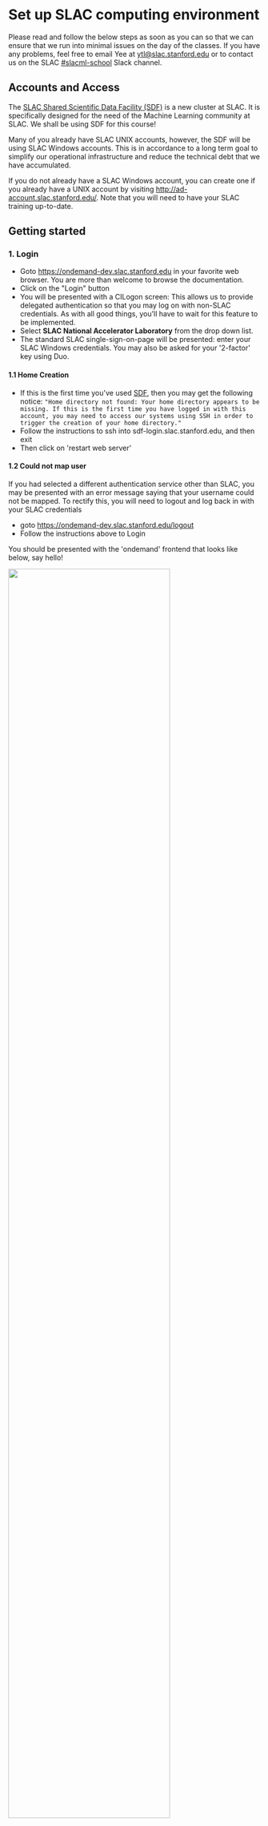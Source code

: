 # Set up SLAC computing environment

Please read and follow the below steps as soon as you can so that we can ensure that we run into minimal issues on the day of the classes. If you have any problems, feel free to email Yee at ytl@slac.stanford.edu or to contact us on the SLAC [#slacml-school](https://slac.slack.com/archives/C01B0B03HC3) Slack channel.

## Accounts and Access

The [SLAC Shared Scientific Data Facility (SDF)](https://ondemand-dev.slac.stanford.edu) is a new cluster at SLAC. It is specifically designed for the need of the Machine Learning community at SLAC. We shall be using SDF for this course!

Many of you already have SLAC UNIX accounts, however, the SDF will be using SLAC Windows accounts. This is in accordance to a long term goal to simplify our operational infrastructure and reduce the technical debt that we have accumulated.

If you do not already have a SLAC Windows account, you can create one if you already have a UNIX account by visiting http://ad-account.slac.stanford.edu/. Note that you will need to have your SLAC training up-to-date.

## Getting started

### 1. Login
* Goto https://ondemand-dev.slac.stanford.edu in your favorite web browser. You are more than welcome to browse the documentation.
* Click on the "Login" button
* You will be presented with a CILogon screen: This allows us to provide delegated authentication so that you may log on with non-SLAC credentials. As with all good things, you'll have to wait for this feature to be implemented.
* Select **SLAC National Accelerator Laboratory** from the drop down list.
* The standard SLAC single-sign-on-page will be presented: enter your SLAC Windows credentials. You may also be asked for your '2-factor' key using Duo.

#### 1.1 Home Creation

* If this is the first time you've used [SDF](https://ondemand-dev.slac.stanford.edu), then you may get the following notice: ```"Home directory not found: Your home directory appears to be missing. If this is the first time you have logged in with this account, you may need to access our systems using SSH in order to trigger the creation of your home directory."```
* Follow the instructions to ssh into sdf-login.slac.stanford.edu, and then exit
* Then click on 'restart web server'

#### 1.2 Could not map user

If you had selected a different authentication service other than SLAC, you may be presented with an error message saying that your username could not be mapped. To rectify this, you will need to logout and log back in with your SLAC credentials

* goto https://ondemand-dev.slac.stanford.edu/logout
* Follow the instructions above to Login


You should be presented with the 'ondemand' frontend that looks like below, say hello!

<img src="figures/ondemand.png" width="80%">

### 2. Launch jupyter
- at the top of the 'ondemand' webpage that we just logged into, click on 'Interactive Apps'
- Select 'Jupyter' from the list
- You should be presented with a set of options to launch a Jupyter instance
- For the purposes of this school, select 
  - Jupyter Instance: `ml-at-slac/school-2020-09`
  - leave "Use JupyterLab" unchecked
  - Partition: `ml`
  - Number of hours: `4`
  - Number of CPU cores: `4`
  - Total Memory to allocate: `12288`
  - Number of GPUs: `1`
  - GPU Type: `Any`
- Click on the big blue 'Launch' button at the bottom.

If you get an error like `sbatch: error: Batch job submission failed: Invalid account or account/partition combination specified`, this means that you do not have permissions to use the `ml` partition in slurm. Contact Yee at [slac's slack #slacml-school channel](https://slac.slack.com/archives/C01B0B03HC3) so that we may add you. Otherwise you can use the `shared` partition instead (or whichever you may be a part of).


That should bring you to "Interactive Sessions" page like below.

<img src="figures/jupyter_queued.png" width="80%">

### 3. Wait

- After a few moments, the webpage should update with a 'Connect to Jupyter Instance' button
<img src="figures/jupyter_running.png" width="80%">

- clicking on this will bring up a Jupyter window. That should bring you to Jupyter homepage. We call this **home tab**.
<img src="figures/jupyter_login.png" width="80%">

### 4. Verify it works

- Start a new notebook by selecting "New" => "Python 3" like shown below
<img src="figures/jupyter_starting.png" width="80%">

- That should open a new tab. Let's call this a **notebook tab**. You should see a screen like below.

<img src="figures/jupyter_notebook.png" width="80%">

- Each grey box next to `In [n]` is called a **Cell** and you can tpye in python and execute it on a line-by-line basis directory in your browser.
- Type the following 2 lines of command in an empty cell: 

```
import torch
print(torch.Tensor([0.]).cuda().device)
```
... and _execute_ the cell (you can either hit "Run" button on the top, or hit "shift+enter" on your keyboard. If you see any error, please contact [Kazu](mailto:kterao@slac.stanford.edu).

<img src="figures/jupyter_checked.png" width="80%">

- Next, let's checkout the code repository we will use for the workshop! _Add a new cell_ by hitting "+" button on the top (next to sissors :)). That should add a new cell to type more commands. Type the following command and execute again (the `!` tells jupyter to run a shell command rather than some python code).

```
! git clone https://github.com/slaclab/slacml-school
```
- It should look like below (and again, if not, [hit Kazu](mailto:kterao@slac.stanford.edu)!).

<img src="figures/jupyter_clone.png" width="80%">

- Now go back to the **home tab** in your browser and you should see 2 new items.
  - `Untitled.ipynb` ... this is the _notebook_ you created and run some commands there
  - `slacml-school` ... this is the directory, or a `git` repository, you just checked out. The workshop materials will be made available there.

<img src="figures/jupyter_clone_home.png" width="80%">

### 5. Party!

Congrats! You have your computing instance up and running = ready for the workshop ... **hardware-wise** :)

We assume some minimal knowledge about Python and scientific libraries. You just checked out the workshop repository, so you can go there and explore `~/slacml-school/Preparation` directory, or [read it online](/Preparation/README.md). There are notebooks named **Python-0X-YYY.ipynb**. Start from 01 and try to look at look at all of them. You can execute all notebooks and see what happens. Modify and observe a difference in behavior. Again, [hit Kazu](mailto:kterao@slac.stanford.edu) for questions!

